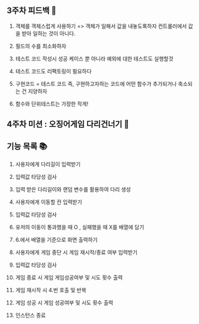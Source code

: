 ## 3주차 피드백 📣

1. 객체를 객체스럽게 사용하기
   => 객체가 일해서 값을 내놓도록하자 컨트롤러에서 값을 받아 일하는 것이 아니다.

2. 필드의 수를 최소화하자

3. 테스트 코드 작성시 성공 케이스 뿐 아니라 예외에 대한 테스트도 실행할것

4. 테스트 코드도 리팩토링이 필요하다

5. 구현코드 = 테스트 코드 즉, 구현하고자하는 코드에 어떤 함수가 추가되거나 축소되는 건 지양하자

6. 함수와 단위테스트는 가장한 작게!

## 4주차 미션 : 오징어게임 다리건너기 🦑

## 기능 목록 📚

1. 사용자에게 다리길이 입력받기

2. 입력값 타당성 검사

3. 입력 받은 다리길이와 랜덤 변수를 활용하여 다리 생성

4. 사용자에게 이동할 칸 입력받기

5. 입력값 타당성 검사

6. 유저의 이동이 통과했을 때 O , 실패했을 때 X를 배열에 담기

7. 6.에서 배열을 기준으로 화면 출력하기

8. 사용자에게 게임 중단 시 게임 재시작/종료 여부 입력받기

9. 입력값 타당성 검사

10. 게임 종료 시 게임 게임성공여부 및 시도 횟수 출력

11. 게임 재시작 시 4.번 호출 및 반복

12. 게임 성공 시 게임 성공여부 및 시도 횟수 출력

13. 인스턴스 종료
